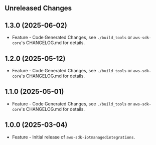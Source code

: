 Unreleased Changes
------------------

1.3.0 (2025-06-02)
------------------

* Feature - Code Generated Changes, see `./build_tools` or `aws-sdk-core`'s CHANGELOG.md for details.

1.2.0 (2025-05-12)
------------------

* Feature - Code Generated Changes, see `./build_tools` or `aws-sdk-core`'s CHANGELOG.md for details.

1.1.0 (2025-05-01)
------------------

* Feature - Code Generated Changes, see `./build_tools` or `aws-sdk-core`'s CHANGELOG.md for details.

1.0.0 (2025-03-04)
------------------

* Feature - Initial release of `aws-sdk-iotmanagedintegrations`.

